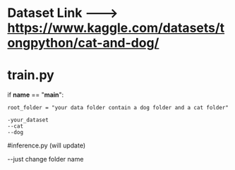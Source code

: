 # Dataset Link ---> https://www.kaggle.com/datasets/tongpython/cat-and-dog/

# train.py

if __name__ == "__main__":
    
    root_folder = "your data folder contain a dog folder and a cat folder"

    -your_dataset
    --cat
    --dog

#inference.py (will update)

--just change folder name
